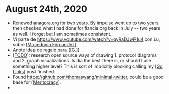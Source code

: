 # August 24th, 2020
- Renewed anagora.org for two years. By impulse went up to two years, then checked what I had done for flancia.org back in July -- two years as well. I forget but I am sometimes consistent.
- Vi parte de https://www.youtube.com/watch?v=qyRaDJwP1u4 con Lu, sobre [[Macedonio Fernandez]]
- Anoté idea de regalo para [[G.]]
- [[TODO]]: research open source ways of drawing 1. protocol diagrams and 2. graph visualizations. Is dia the best there is, or should I use something higher level? This is sort of implicitly blocking calling my [[Go Links]] post finished.
- Found https://github.com/thomaswang/minimal-twitter, could be a good base for [[Meritocracy]].
- 

[//begin]: # "Autogenerated link references for markdown compatibility"
[Macedonio Fernandez]: ../macedonio-fernandez "Macedonio Fernandez"
[TODO]: ../todo "Todo"
[Go Links]: ../go-links "Go Links"
[Meritocracy]: ../meritocracy "Meritocracy"
[//end]: # "Autogenerated link references"
